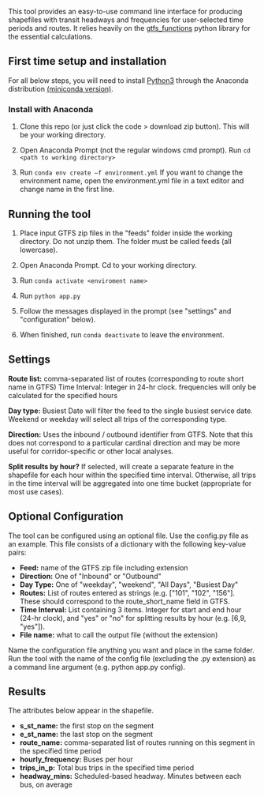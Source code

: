 This tool provides an easy-to-use command line interface for producing shapefiles with transit headways and frequencies for user-selected time periods and routes. It relies heavily on the [gtfs_functions](https://github.com/Bondify/gtfs_functions) python library for the essential calculations. 

## First time setup and installation

For all below steps, you will need to install [Python3](https://www.python.org/downloads/) through the Anaconda distribution [(miniconda version)](https://docs.conda.io/en/latest/miniconda.html). 

### Install with Anaconda

1. Clone this repo (or just click the code > download zip button). This will be your working directory.

2. Open Anaconda Prompt (not the regular windows cmd prompt). Run `cd <path to working directory>`

3. Run `conda env create –f environment.yml` If you want to change the environment name, open the environment.yml file in a text editor and change name in the first line. 

## Running the tool

1. Place input GTFS zip files in the "feeds" folder inside the working directory. Do not unzip them. The folder must be called feeds (all lowercase). 

2. Open Anaconda Prompt. Cd to your working directory.

3. Run `conda activate <enviroment name>`

4. Run `python app.py`

5. Follow the messages displayed in the prompt (see "settings" and "configuration" below).

6. When finished, run `conda deactivate` to leave the environment. 

## Settings

**Route list:** comma-separated list of routes (corresponding to route short name in GTFS)
Time Interval: Integer in 24-hr clock. frequencies will only be calculated for the specified hours

**Day type:** Busiest Date will filter the feed to the single busiest service date. Weekend or weekday will select all trips of the corresponding type.

**Direction:** Uses the inbound / outbound identifier from GTFS. Note that this does not correspond to a particular cardinal direction and may be more useful for corridor-specific or other local analyses. 

**Split results by hour?** If selected, will create a separate feature in the shapefile for each hour within the specified time interval. Otherwise, all trips in the time interval will be aggregated into one time bucket (appropriate for most use cases). 

## Optional Configuration

The tool can be configured using an optional file. Use the config.py file as an example. This file consists of a dictionary with the following key-value pairs:

- **Feed:** name of the GTFS zip file including extension
- **Direction:** One of "Inbound" or "Outbound"
- **Day Type:** One of "weekday", "weekend", "All Days", "Busiest Day"
- **Routes:** List of routes entered as strings (e.g. ["101", "102", "156"]. These should correspond to the route_short_name field in GTFS.
- **Time Interval:** List containing 3 items. Integer for start and end hour (24-hr clock), and "yes" or "no" for splitting results by hour (e.g. [6,9, "yes"]). 
- **File name:** what to call the output file (without the extension)

Name the configuration file anything you want and place in the same folder. Run the tool with the name of the config file (excluding the .py extension) as a command line argument (e.g. python app.py config). 

## Results

The attributes below appear in the shapefile. 

- **s_st_name:** the first stop on the segment
- **e_st_name:** the last stop on the segment
- **route_name:** comma-separated list of routes running on this segment in the specified time period
- **hourly_frequency:** Buses per hour
- **trips_in_p:** Total bus trips in the specified time period
- **headway_mins:** Scheduled-based headway. Minutes between each bus, on average


